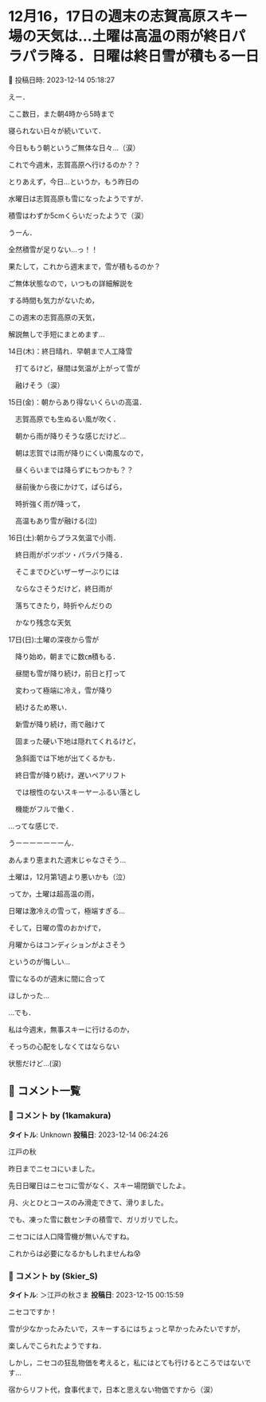 # 12月16，17日の週末の志賀高原スキー場の天気は…土曜は高温の雨が終日パラパラ降る．日曜は終日雪が積もる一日

📅 投稿日時: 2023-12-14 05:18:27

えー．


ここ数日，また朝4時から5時まで


寝られない日々が続いていて．


今日ももう朝というご無体な日々…（涙）





これで今週末，志賀高原へ行けるのか？？





とりあえず，今日…というか，もう昨日の


水曜日は志賀高原も雪になったようですが．


積雪はわずか5cmくらいだったようで（涙）





うーん．


全然積雪が足りない…っ！！





果たして，これから週末まで，雪が積もるのか？


ご無体状態なので，いつもの詳細解説を


する時間も気力がないため，


この週末の志賀高原の天気，


解説無しで手短にまとめます…





14日(木)：終日晴れ．早朝まで人工降雪


　打てるけど，昼間は気温が上がって雪が


　融けそう（涙）





15日(金)：朝からあり得ないくらいの高温．


　志賀高原でも生ぬるい風が吹く．


　朝から雨が降りそうな感じだけど…


　朝は志賀では雨が降りにくい南風なので，


　昼くらいまでは降らずにもつかも？？


　昼前後から夜にかけて，ぱらぱら，


　時折強く雨が降って，


　高温もあり雪が融ける(泣)





16日(土):朝からプラス気温で小雨．


　終日雨がポツポツ・パラパラ降る．


　そこまでひどいザーザーぶりには


　ならなさそうだけど，終日雨が


　落ちてきたり，時折やんだりの


　かなり残念な天気





17日(日):土曜の深夜から雪が


　降り始め，朝までに数㎝積もる．


　昼間も雪が降り続け，前日と打って


　変わって極端に冷え，雪が降り


　続けるため寒い．


　新雪が降り続け，雨で融けて


　固まった硬い下地は隠れてくれるけど，


　急斜面では下地が出てくるかも．


　終日雪が降り続け，遅いペアリフト


　では根性のないスキーヤーふるい落とし


　機能がフルで働く．





…ってな感じで．


うーーーーーーーん．


あんまり恵まれた週末じゃなさそう…





土曜は，12月第1週より悪いかも（泣）





ってか，土曜は超高温の雨，


日曜は激冷えの雪って，極端すぎる…


そして，日曜の雪のおかげで，


月曜からはコンディションがよさそう


というのが悔しい…





雪になるのが週末に間に合って


ほしかった…





…でも．


私は今週末，無事スキーに行けるのか，


そっちの心配をしなくてはならない


状態だけど…(涙)

## 💬 コメント一覧

### 💬 コメント by (1kamakura)
**タイトル**: Unknown
**投稿日**: 2023-12-14 06:24:26

江戸の秋



昨日までニセコにいました。

先日日曜日はニセコに雪がなく、スキー場閉鎖でしたよ。

月、火とひとコースのみ滑走できて、滑りました。

でも、凍った雪に数センチの積雪で、ガリガリでした。

ニセコには人口降雪機が無いんですね。

これからは必要になるかもしれませんね😰

### 💬 コメント by (Skier_S)
**タイトル**: ＞江戸の秋さま
**投稿日**: 2023-12-15 00:15:59

ニセコですか！

雪が少なかったみたいで，スキーするにはちょっと早かったみたいですが，

楽しんでこられたようですね．

しかし，ニセコの狂乱物価を考えると，私にはとても行けるところではないです…

宿からリフト代，食事代まで，日本と思えない物価ですから（涙）

